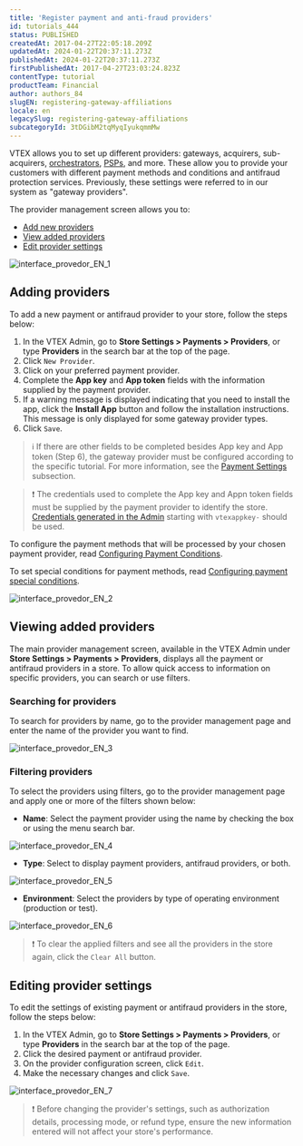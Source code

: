 ```yaml
---
title: 'Register payment and anti-fraud providers'
id: tutorials_444
status: PUBLISHED
createdAt: 2017-04-27T22:05:18.209Z
updatedAt: 2024-01-22T20:37:11.273Z
publishedAt: 2024-01-22T20:37:11.273Z
firstPublishedAt: 2017-04-27T23:03:24.823Z
contentType: tutorial
productTeam: Financial
author: authors_84
slugEN: registering-gateway-affiliations
locale: en
legacySlug: registering-gateway-affiliations
subcategoryId: 3tDGibM2tqMyqIyukqmmMw
---
```


VTEX allows you to set up different providers: gateways, acquirers, sub-acquirers, [orchestrators](https://www.y.uno/br), [PSPs](https://en.wikipedia.org/wiki/Payment_service_provider), and more. These allow you to provide your customers with different payment methods and conditions and antifraud protection services. Previously, these settings were referred to in our system as "gateway providers".

The provider management screen allows you to:

- [Add new providers](#adding-providers)
- [View added providers](#viewing-added-providers)
- [Edit provider settings](#editing-provider-settings)

![interface_provedor_EN_1](https://images.ctfassets.net/alneenqid6w5/6721j5gbs4JkxAFJ9QPQve/7a033eb73b124608c07471301501da64/artigo_interface_provedor_EN_1.jpg)

## Adding providers

To add a new payment or antifraud provider to your store, follow the steps below:

1. In the VTEX Admin, go to __Store Settings > Payments > Providers__, or type __Providers__ in the search bar at the top of the page.
2. Click `New Provider`.
3. Click on your preferred payment provider.
4. Complete the __App key__ and __App token__ fields with the information supplied by the payment provider.
5. If a warning message is displayed indicating that you need to install the app, click the __Install App__ button and follow the installation instructions. This message is only displayed for some gateway provider types. 
6. Click `Save`.

>ℹ️ If there are other fields to be completed besides App key and App token (Step 6), the gateway provider must be configured according to the specific tutorial. For more information, see the [Payment Settings](https://help.vtex.com/en/subcategory/payment-settings--3tDGibM2tqMyqIyukqmmMw) subsection.

>❗ The credentials used to complete the App key and Appn token fields must be supplied by the payment provider to identify the store. [Credentials generated in the Admin](https://help.vtex.com/en/tutorial/application-keys--2iffYzlvvz4BDMr6WGUtet) starting with `vtexappkey-` should be used.

To configure the payment methods that will be processed by your chosen payment provider, read [Configuring Payment Conditions](https://help.vtex.com/en/tutorial/how-to-configure-payment-conditions--tutorials_455).

To set special conditions for payment methods, read [Configuring payment special  conditions](https://help.vtex.com/en/tutorial/special-conditions--tutorials_456).

![interface_provedor_EN_2](//images.ctfassets.net/alneenqid6w5/2uzCrSICV4zlbieq13Vky0/06ebd4ed620be2fd6a2ea7f3b61e25e7/artigo_interface_provedor_EN_2.JPG)

## Viewing added providers

The main provider management screen, available in the VTEX Admin under __Store Settings > Payments > Providers__, displays all the payment or antifraud providers in a store. To allow quick access to information on specific providers, you can search or use filters.

### Searching for providers

To search for providers by name, go to the provider management page and enter the name of the provider you want to find.

![interface_provedor_EN_3](//images.ctfassets.net/alneenqid6w5/1AVxMc8gzpBLTaoOM3DqJt/1c93dc9bbf26acf87e54224c5471407f/artigo_interface_provedor_EN_3.JPG)

### Filtering providers

To select the providers using filters, go to the provider management page and apply one or more of the filters shown below:

- __Name__: Select the payment provider using the name by checking the box or using the menu search bar.

![interface_provedor_EN_4](//images.ctfassets.net/alneenqid6w5/3HWuAtg2Ei867PMhqqXTpZ/c5e5aa3880b070e45a891d477906b78d/artigo_interface_provedor_EN_4.JPG)

- __Type__: Select to display payment providers, antifraud providers, or both.

![interface_provedor_EN_5](//images.ctfassets.net/alneenqid6w5/34wou6AALCHGCAMSufWpxZ/2dde50a266e104a6f1652e7d7294d560/artigo_interface_provedor_EN_5.JPG)

- __Environment__: Select the providers by type of operating environment (production or test).

![interface_provedor_EN_6](//images.ctfassets.net/alneenqid6w5/36BloW94uLYLN7qGFO1HeP/bb0b07f72dac4a7b01f5e94aa388899c/artigo_interface_provedor_EN_6.JPG)

>❗ To clear the applied filters and see all the providers in the store again, click the `Clear All` button.

## Editing provider settings

To edit the settings of existing payment or antifraud providers in the store, follow the steps below:

1. In the VTEX Admin, go to __Store Settings > Payments > Providers__, or type __Providers__ in the search bar at the top of the page.
2. Click the desired payment or antifraud provider.
3. On the provider configuration screen, click `Edit`.
4. Make the necessary changes and click `Save`.

![interface_provedor_EN_7](//images.ctfassets.net/alneenqid6w5/49bqIpjzfjB6VGrjwMiYEK/6dffc24a68b01dd43309f119907ed1d0/artigo_interface_provedor_EN_7.JPG)

>❗ Before changing the provider's settings, such as authorization details, processing mode, or refund type, ensure the new information entered will not affect your store's performance.

